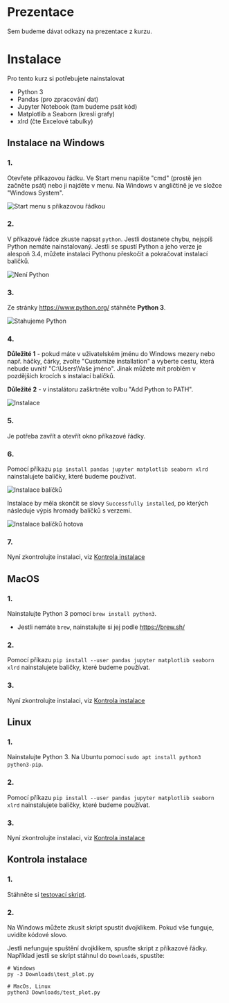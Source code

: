 # Prezentace

Sem budeme dávat odkazy na prezentace z kurzu.

# Instalace

Pro tento kurz si potřebujete nainstalovat

- Python 3
- Pandas (pro zpracování dat)
- Jupyter Notebook (tam budeme psát kód)
- Matplotlib a Seaborn (kreslí grafy)
- xlrd (čte Excelové tabulky)

## Instalace na Windows

### 1. 

Otevřete příkazovou řádku. Ve Start menu napište "cmd" (prostě jen začněte psát) nebo ji najděte v menu. Na Windows v angličtině je ve složce "Windows System".
  
![Start menu s příkazovou řádkou](cmd.jpg)

### 2. 

V příkazové řádce zkuste napsat `python`. Jestli dostanete chybu, nejspíš Python nemáte nainstalovaný. Jestli se spustí Python a jeho verze je alespoň 3.4, můžete instalaci Pythonu přeskočit a pokračovat instalací balíčků.
  
![Není Python](nopython.jpg)

### 3. 

Ze stránky https://www.python.org/ stáhněte **Python 3**.
  
![Stahujeme Python](python-download.jpg)

### 4. 

**Důležité 1** - pokud máte v uživatelském jménu do Windows mezery nebo např. háčky, čárky, zvolte "Customize installation" a vyberte cestu, která nebude uvnitř "C:\Users\Vaše jméno". Jinak můžete mít problém v pozdějších krocích s instalací balíčků.
  
**Důležité 2** - v instalátoru zaškrtněte volbu "Add Python to PATH".
  
![Instalace](python-install.jpg)

### 5.

Je potřeba zavřít a otevřít okno příkazové řádky.

### 6. 

Pomocí příkazu `pip install pandas jupyter matplotlib seaborn xlrd` nainstalujete balíčky, které budeme používat.
  
![Instalace balíčků](packages.jpg)
  
Instalace by měla skončit se slovy `Successfully installed`, po kterých následuje výpis hromady balíčků s verzemi.
  
![Instalace balíčků hotova](packages-finish.jpg)

### 7. 

Nyní zkontrolujte instalaci, viz [Kontrola instalace](#kontrola-instalace)

## MacOS

### 1. 

Nainstalujte Python 3 pomocí `brew install python3`.

- Jestli nemáte `brew`, nainstalujte si jej podle https://brew.sh/
    
### 2. 

Pomocí příkazu `pip install --user pandas jupyter matplotlib seaborn xlrd` nainstalujete balíčky, které budeme používat.

### 3. 

Nyní zkontrolujte instalaci, viz [Kontrola instalace](#kontrola-instalace)

## Linux

### 1. 

Nainstalujte Python 3. Na Ubuntu pomocí `sudo apt install python3 python3-pip`.

### 2. 

Pomocí příkazu `pip install --user pandas jupyter matplotlib seaborn xlrd` nainstalujete balíčky, které budeme používat.

### 3. 

Nyní zkontrolujte instalaci, viz [Kontrola instalace](#kontrola-instalace)

## Kontrola instalace

### 1.

Stáhněte si [testovací skript](https://raw.githubusercontent.com/RobotsAndPeople/data-storytelling/master/test_plot.py).

### 2.

Na Windows můžete zkusit skript spustit dvojklikem. Pokud vše funguje, uvidíte kódové slovo.

Jestli nefunguje spuštění dvojklikem, spusťte skript z příkazové řádky. Například jestli se skript
stáhnul do `Downloads`, spustíte:

```
# Windows
py -3 Downloads\test_plot.py

# MacOs, Linux
python3 Downloads/test_plot.py
```
